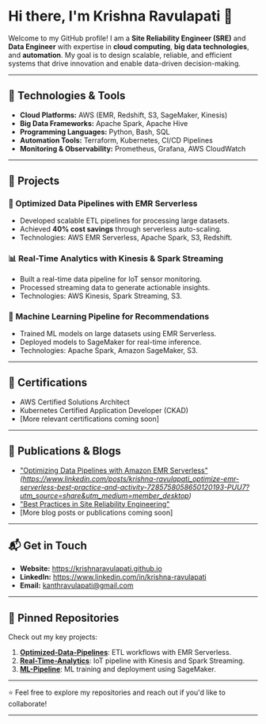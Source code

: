# Hi there, I'm Krishna Ravulapati 👋

Welcome to my GitHub profile! I am a **Site Reliability Engineer (SRE)** and **Data Engineer** with expertise in **cloud computing**, **big data technologies**, and **automation**. My goal is to design scalable, reliable, and efficient systems that drive innovation and enable data-driven decision-making.

---

## 🔧 **Technologies & Tools**
- **Cloud Platforms:** AWS (EMR, Redshift, S3, SageMaker, Kinesis)
- **Big Data Frameworks:** Apache Spark, Apache Hive
- **Programming Languages:** Python, Bash, SQL
- **Automation Tools:** Terraform, Kubernetes, CI/CD Pipelines
- **Monitoring & Observability:** Prometheus, Grafana, AWS CloudWatch

---

## 📂 **Projects**
### 🚀 Optimized Data Pipelines with EMR Serverless
- Developed scalable ETL pipelines for processing large datasets.
- Achieved **40% cost savings** through serverless auto-scaling.
- Technologies: AWS EMR Serverless, Apache Spark, S3, Redshift.

### 📊 Real-Time Analytics with Kinesis & Spark Streaming
- Built a real-time data pipeline for IoT sensor monitoring.
- Processed streaming data to generate actionable insights.
- Technologies: AWS Kinesis, Spark Streaming, S3.

### 🤖 Machine Learning Pipeline for Recommendations
- Trained ML models on large datasets using EMR Serverless.
- Deployed models to SageMaker for real-time inference.
- Technologies: Apache Spark, Amazon SageMaker, S3.

---

## 📜 **Certifications**
- AWS Certified Solutions Architect
- Kubernetes Certified Application Developer (CKAD)
- [More relevant certifications coming soon]

---

## 📝 **Publications & Blogs**
- ["Optimizing Data Pipelines with Amazon EMR Serverless"](https://linkedin.com) *(https://www.linkedin.com/posts/krishna-ravulapati_optimize-emr-serverless-best-practice-and-activity-7285758058650120193-PUU7?utm_source=share&utm_medium=member_desktop)*
- ["Best Practices in Site Reliability Engineering"](https://medium.com)
- [More blog posts or publications coming soon]

---

## 📬 **Get in Touch**
- **Website:** https://krishnaravulapati.github.io
- **LinkedIn:** https://www.linkedin.com/in/krishna-ravulapati
- **Email:** kanthravulapati@gmail.com

---

## 🌟 **Pinned Repositories**
Check out my key projects:
1. **[Optimized-Data-Pipelines](https://github.com/krishnaravulapati/optimized_data_pipeline)**: ETL workflows with EMR Serverless.
2. **[Real-Time-Analytics](https://github.com/krishnaravulapati/real_time_analytics)**: IoT pipeline with Kinesis and Spark Streaming.
3. **[ML-Pipeline](https://github.com/yourusername/ml-pipeline)**: ML training and deployment using SageMaker.

---

⭐ Feel free to explore my repositories and reach out if you'd like to collaborate!

---
